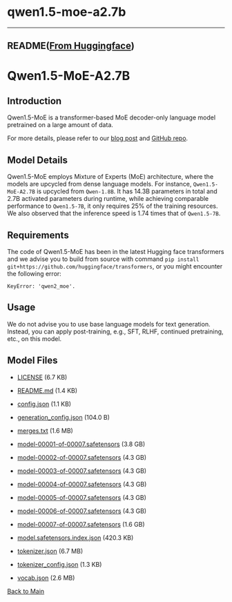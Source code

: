
# qwen1.5-moe-a2.7b
---


## README([From Huggingface](https://huggingface.co/qwen/qwen1.5-moe-a2.7b))



# Qwen1.5-MoE-A2.7B


## Introduction

Qwen1.5-MoE is a transformer-based MoE decoder-only language model pretrained on a large amount of data. 

For more details, please refer to our [blog post](https://qwenlm.github.io/blog/qwen-moe/) and [GitHub repo](https://github.com/QwenLM/Qwen1.5).

## Model Details
Qwen1.5-MoE employs Mixture of Experts (MoE) architecture, where the models are upcycled from dense language models. For instance, `Qwen1.5-MoE-A2.7B` is upcycled from `Qwen-1.8B`. It has 14.3B parameters in total and 2.7B activated parameters during runtime, while achieving comparable performance to `Qwen1.5-7B`, it only requires 25% of the training resources. We also observed that the inference speed is 1.74 times that of `Qwen1.5-7B`.

## Requirements
The code of Qwen1.5-MoE has been in the latest Hugging face transformers and we advise you to build from source with command `pip install git+https://github.com/huggingface/transformers`, or you might encounter the following error:
```
KeyError: 'qwen2_moe'.
```

## Usage

We do not advise you to use base language models for text generation. Instead, you can apply post-training, e.g., SFT, RLHF, continued pretraining, etc., on this model.




## Model Files

- [LICENSE](https://paddlenlp.bj.bcebos.com/models/community/qwen/qwen1.5-moe-a2.7b/LICENSE) (6.7 KB)

- [README.md](https://paddlenlp.bj.bcebos.com/models/community/qwen/qwen1.5-moe-a2.7b/README.md) (1.4 KB)

- [config.json](https://paddlenlp.bj.bcebos.com/models/community/qwen/qwen1.5-moe-a2.7b/config.json) (1.1 KB)

- [generation_config.json](https://paddlenlp.bj.bcebos.com/models/community/qwen/qwen1.5-moe-a2.7b/generation_config.json) (104.0 B)

- [merges.txt](https://paddlenlp.bj.bcebos.com/models/community/qwen/qwen1.5-moe-a2.7b/merges.txt) (1.6 MB)

- [model-00001-of-00007.safetensors](https://paddlenlp.bj.bcebos.com/models/community/qwen/qwen1.5-moe-a2.7b/model-00001-of-00007.safetensors) (3.8 GB)

- [model-00002-of-00007.safetensors](https://paddlenlp.bj.bcebos.com/models/community/qwen/qwen1.5-moe-a2.7b/model-00002-of-00007.safetensors) (4.3 GB)

- [model-00003-of-00007.safetensors](https://paddlenlp.bj.bcebos.com/models/community/qwen/qwen1.5-moe-a2.7b/model-00003-of-00007.safetensors) (4.3 GB)

- [model-00004-of-00007.safetensors](https://paddlenlp.bj.bcebos.com/models/community/qwen/qwen1.5-moe-a2.7b/model-00004-of-00007.safetensors) (4.3 GB)

- [model-00005-of-00007.safetensors](https://paddlenlp.bj.bcebos.com/models/community/qwen/qwen1.5-moe-a2.7b/model-00005-of-00007.safetensors) (4.3 GB)

- [model-00006-of-00007.safetensors](https://paddlenlp.bj.bcebos.com/models/community/qwen/qwen1.5-moe-a2.7b/model-00006-of-00007.safetensors) (4.3 GB)

- [model-00007-of-00007.safetensors](https://paddlenlp.bj.bcebos.com/models/community/qwen/qwen1.5-moe-a2.7b/model-00007-of-00007.safetensors) (1.6 GB)

- [model.safetensors.index.json](https://paddlenlp.bj.bcebos.com/models/community/qwen/qwen1.5-moe-a2.7b/model.safetensors.index.json) (420.3 KB)

- [tokenizer.json](https://paddlenlp.bj.bcebos.com/models/community/qwen/qwen1.5-moe-a2.7b/tokenizer.json) (6.7 MB)

- [tokenizer_config.json](https://paddlenlp.bj.bcebos.com/models/community/qwen/qwen1.5-moe-a2.7b/tokenizer_config.json) (1.3 KB)

- [vocab.json](https://paddlenlp.bj.bcebos.com/models/community/qwen/qwen1.5-moe-a2.7b/vocab.json) (2.6 MB)


[Back to Main](../../)